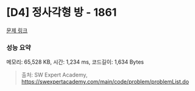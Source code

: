 # [D4] 정사각형 방 - 1861 

[문제 링크](https://swexpertacademy.com/main/code/problem/problemDetail.do?contestProbId=AV5LtJYKDzsDFAXc) 

### 성능 요약

메모리: 65,528 KB, 시간: 1,234 ms, 코드길이: 1,634 Bytes



> 출처: SW Expert Academy, https://swexpertacademy.com/main/code/problem/problemList.do